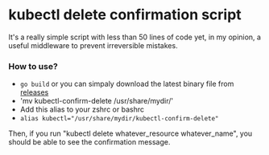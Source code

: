 # kubectl delete confirmation script

It's a really simple script with less than 50 lines of code yet, in my opinion, 
a useful middleware to prevent irreversible mistakes.

### How to use?
- `go build` or you can simpaly download the latest binary file from [releases](https://github.com/AnonC0DER/kubectl-confirm-delete-middleware/releases)
- 'mv kubectl-confirm-delete /usr/share/mydir/'
- Add this alias to your zshrc or bashrc
- `alias kubectl="/usr/share/mydir/kubectl-confirm-delete"`

Then, if you run "kubectl delete whatever_resource whatever_name", you should be able to see 
the confirmation message.